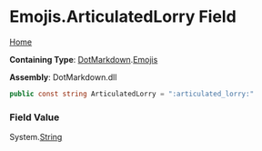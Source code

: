 # Emojis\.ArticulatedLorry Field

[Home](../../../README.md)

**Containing Type**: [DotMarkdown](../../README.md)\.[Emojis](../README.md)

**Assembly**: DotMarkdown\.dll

```csharp
public const string ArticulatedLorry = ":articulated_lorry:"
```

### Field Value

System\.[String](https://docs.microsoft.com/en-us/dotnet/api/system.string)
